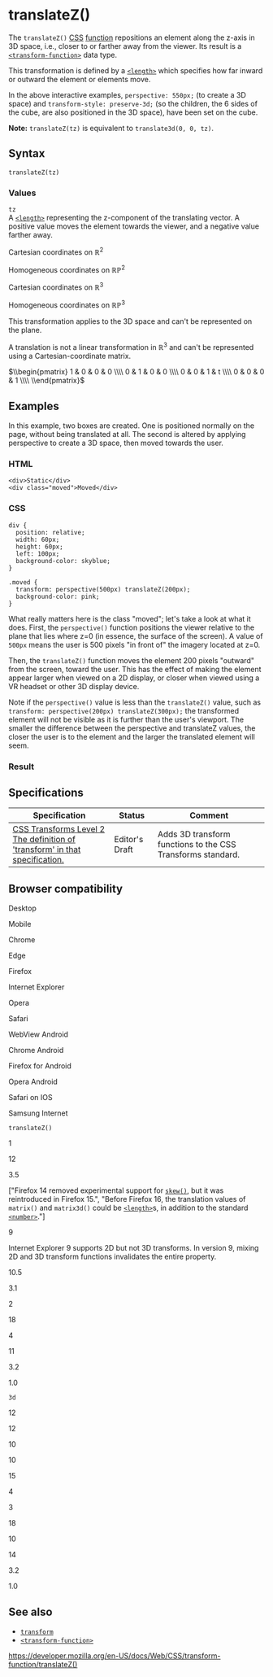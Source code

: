 # translateZ()

The `translateZ()` [CSS](https://developer.mozilla.org/en-US/docs/Web/CSS) [function](../css_functions) repositions an element along the z-axis in 3D space, i.e., closer to or farther away from the viewer. Its result is a [`<transform-function>`](../transform-function) data type.

This transformation is defined by a [`<length>`](../length) which specifies how far inward or outward the element or elements move.

In the above interactive examples, `perspective: 550px;` (to create a 3D space) and `transform-style: preserve-3d;` (so the children, the 6 sides of the cube, are also positioned in the 3D space), have been set on the cube.

**Note:** `translateZ(tz)` is equivalent to `translate3d(0, 0, tz)`.

## Syntax

    translateZ(tz)

### Values

`tz`  
A [`<length>`](../length) representing the z-component of the translating vector. A positive value moves the element towards the viewer, and a negative value farther away.

Cartesian coordinates on ℝ<sup>2</sup>

Homogeneous coordinates on ℝℙ<sup>2</sup>

Cartesian coordinates on ℝ<sup>3</sup>

Homogeneous coordinates on ℝℙ<sup>3</sup>

This transformation applies to the 3D space and can't be represented on the plane.

A translation is not a linear transformation in ℝ<sup>3</sup> and can't be represented using a Cartesian-coordinate matrix.

$\\begin{pmatrix}
1 & 0 & 0 & 0 \\\\
0 & 1 & 0 & 0 \\\\
0 & 0 & 1 & t \\\\
0 & 0 & 0 & 1 \\\\
\\end{pmatrix}$

## Examples

In this example, two boxes are created. One is positioned normally on the page, without being translated at all. The second is altered by applying perspective to create a 3D space, then moved towards the user.

### HTML

    <div>Static</div>
    <div class="moved">Moved</div>

### CSS

    div {
      position: relative;
      width: 60px;
      height: 60px;
      left: 100px;
      background-color: skyblue;
    }

    .moved {
      transform: perspective(500px) translateZ(200px);
      background-color: pink;
    }

What really matters here is the class "moved"; let's take a look at what it does. First, the `perspective()` function positions the viewer relative to the plane that lies where z=0 (in essence, the surface of the screen). A value of `500px` means the user is 500 pixels "in front of" the imagery located at z=0.

Then, the `translateZ()` function moves the element 200 pixels "outward" from the screen, toward the user. This has the effect of making the element appear larger when viewed on a 2D display, or closer when viewed using a VR headset or other 3D display device.

Note if the `perspective()` value is less than the `translateZ()` value, such as `transform: perspective(200px) translateZ(300px);` the transformed element will not be visible as it is further than the user's viewport. The smaller the difference between the perspective and translateZ values, the closer the user is to the element and the larger the translated element will seem.

### Result

## Specifications

<table><thead><tr class="header"><th>Specification</th><th>Status</th><th>Comment</th></tr></thead><tbody><tr class="odd"><td><a href="https://drafts.csswg.org/css-transforms-2/#transform-functions">CSS Transforms Level 2<br />
<span class="small">The definition of 'transform' in that specification.</span></a></td><td><span class="spec-ed">Editor's Draft</span></td><td>Adds 3D transform functions to the CSS Transforms standard.</td></tr></tbody></table>

## Browser compatibility

Desktop

Mobile

Chrome

Edge

Firefox

Internet Explorer

Opera

Safari

WebView Android

Chrome Android

Firefox for Android

Opera Android

Safari on IOS

Samsung Internet

`translateZ()`

1

12

3.5

\["Firefox 14 removed experimental support for [`skew()`](https://developer.mozilla.org/docs/Web/CSS/transform-function/skew), but it was reintroduced in Firefox 15.", "Before Firefox 16, the translation values of `matrix()` and `matrix3d()` could be [`<length>`](https://developer.mozilla.org/docs/Web/CSS/length)s, in addition to the standard [`<number>`](https://developer.mozilla.org/docs/Web/CSS/number)."\]

9

Internet Explorer 9 supports 2D but not 3D transforms. In version 9, mixing 2D and 3D transform functions invalidates the entire property.

10.5

3.1

2

18

4

11

3.2

1.0

`3d`

12

12

10

10

15

4

3

18

10

14

3.2

1.0

## See also

- [`transform`](../transform)
- [`<transform-function>`](../transform-function)

<a href="https://developer.mozilla.org/en-US/docs/Web/CSS/transform-function/translateZ()" class="_attribution-link">https://developer.mozilla.org/en-US/docs/Web/CSS/transform-function/translateZ()</a>
